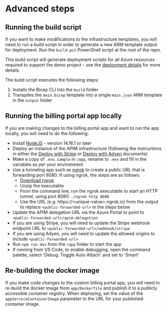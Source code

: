 # Advanced steps

## Running the build script

If you want to make modifications to the infrastructure templates, you will need to run a build script in order to generate a new ARM template output for deployment. Run the `build.ps1` PowerShell script at the root of the repo.

This build script will generate deployment scripts for all Azure resources required to support the demo project - see the [deployment details](./deployment-details.md) for more details.

The build script executes the following steps:

1. Installs the Bicep CLI into the `build` folder
2. Transpiles the `main.bicep` template into a single `main.json` ARM template in the `output` folder

## Running the billing portal app locally

If you are making changes to the billing portal app and want to run the app locally, you will need to do the following:
- Install [NodeJS](https://nodejs.org/en/download/) - version 14.16.1 or later
- Deploy an instance of the APIM infrastructure (following the instructions in either the [Deploy with Stripe](./stripe-deploy.md) or [Deploy with Adyen](./adyen-deploy.md) documents)
- Make a copy of `.env.sample` in `/app`, rename to `.env` and fill in the variables as per your environment
- Use a tunneling app such as [ngrok](https://ngrok.com/) to create a public URL that is forwarding port 8080. If using ngrok, the steps are as follows:
  - [Download ngrok](https://ngrok.com/download)
  - Unzip the executable
  - From the command line, run the ngrok executable to start an HTTP tunnel, using port 8080: `./ngrok http 8080`
  - Use the URL (e.g. https://\<unique-value\>.ngrok.io) from the output to replace `<public-forwarded-url>` in the steps below
- Update the APIM delegation URL via the Azure Portal to point to `<public-forwarded-url>/apim-delegation`
- If you are using Stripe, you will need to update the Stripe webhook endpoint URL to `<public-forwarded-url>/webhook/stripe`
- If you are using Adyen, you will need to update the allowed origins to include `<public-forwarded-url>`
- Run `npm run dev` from the `/app` folder to start the app
- If running from VS Code, to enable debugging, open the command palette, select 'Debug: Toggle Auto Attach' and set to 'Smart'

## Re-building the docker image 

If you make code changes to the custom billing portal app, you will need to re-build the docker image from `app/Dockerfile` and publish it to a publicly accessible container registry. When deploying, set the value of the `appServiceContainerImage` parameter to the URL for your published container image.
